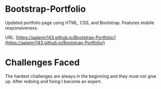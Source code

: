 # Bootstrap-Portfolio
Updated portfolio page using HTML, CSS, and Bootstrap. Features mobile responsiveness.

URL: [https://aalamri143.github.io/Bootstrap-Portfolio/](https://aalamri143.github.io/Bootstrap-Portfolio/)


# Challenges Faced
The hardest challenges are always in the beginning and they must not give up. After redoing and fixing I become an expert.
